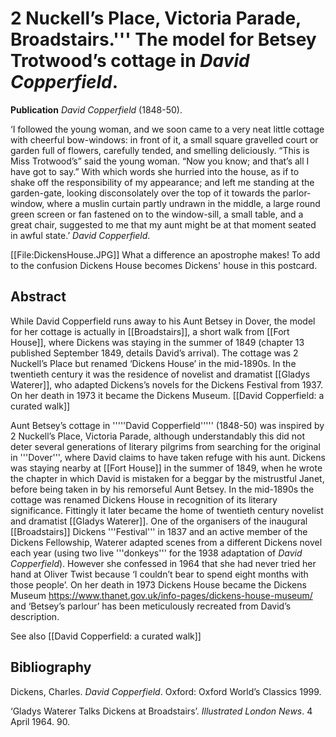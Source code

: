 # 2 Nuckell’s Place, Victoria Parade, Broadstairs.''' The model for Betsey Trotwood’s cottage in _David Copperfield_.

**Publication** _David Copperfield_ (1848-50).

‘I followed the young woman, and we soon came to a very neat little cottage with cheerful bow-windows: in front of it, a small square gravelled court or garden full of flowers, carefully tended, and smelling deliciously.
“This is Miss Trotwood’s” said the young woman. “Now you know; and that’s all I have got to say.” With which words she hurried into the house, as if to shake off the responsibility of my appearance; and left me standing at the garden-gate, looking disconsolately over the top of it towards the parlor-window, where a muslin curtain partly undrawn in the middle, a large round green screen or fan fastened on to the window-sill, a small table, and a great chair, suggested to me that my aunt might be at that moment seated in awful state.’
_David Copperfield_.

[[File:DickensHouse.JPG]] What a difference an apostrophe makes! To add to the confusion Dickens House becomes Dickens' house in this postcard. 


## Abstract
While David Copperfield runs away to his Aunt Betsey in Dover, the model for her cottage is actually in [[Broadstairs]], a short walk from [[Fort House]], where Dickens was staying in the summer of 1849 (chapter 13 published September 1849, details David’s arrival). The cottage was 2 Nuckell’s Place but renamed ‘Dickens House’ in the mid-1890s. In the twentieth century it was the residence of novelist and dramatist [[Gladys Waterer]], who adapted Dickens’s novels for the Dickens Festival from 1937. On her death in 1973 it became the Dickens Museum. [[David Copperfield: a curated walk]]


Aunt Betsey’s cottage in '''''David Copperfield''''' (1848-50) was inspired by 2 Nuckell’s Place, Victoria Parade, although understandably this did not deter several generations of literary pilgrims from searching for the original in '''Dover''', where David claims to have taken refuge with his aunt. Dickens was staying nearby at [[Fort House]] in the summer of 1849, when he wrote the chapter in which David is mistaken for a beggar by the mistrustful Janet, before being taken in by his remorseful Aunt Betsey. In the mid-1890s the cottage was renamed Dickens House in recognition of its literary significance. Fittingly it later became the home of twentieth century novelist and dramatist [[Gladys Waterer]]. One of the organisers of the inaugural [[Broadstairs]] Dickens '''Festival''' in 1837 and an active member of the Dickens Fellowship, Waterer adapted scenes from a different Dickens novel each year (using two live '''donkeys''' for the 1938 adaptation of _David Copperfield_). However she confessed in 1964 that she had never tried her hand at Oliver Twist because ‘I couldn’t bear to spend eight months with those people’. On her death in 1973 Dickens House became the Dickens Museum https://www.thanet.gov.uk/info-pages/dickens-house-museum/ and ‘Betsey’s parlour’ has been meticulously recreated from David’s description.

See also [[David Copperfield: a curated walk]]

## Bibliography
Dickens, Charles. _David Copperfield_. Oxford: Oxford World’s Classics 1999.

‘Gladys Waterer Talks Dickens at Broadstairs’. _Illustrated London News_. 4 April 1964. 90.
